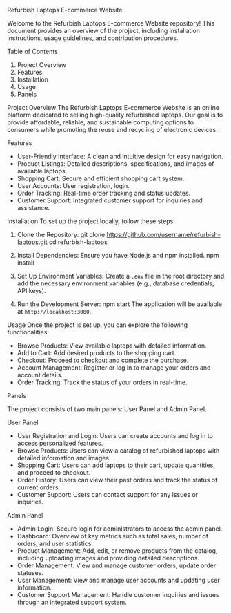 Refurbish Laptops E-commerce Website

Welcome to the Refurbish Laptops E-commerce Website repository! This document provides an overview of the project, including installation instructions, usage guidelines, and contribution procedures.

Table of Contents
1. Project Overview
2. Features
3. Installation
4. Usage
5. Panels
   
Project Overview
The Refurbish Laptops E-commerce Website is an online platform dedicated to selling high-quality refurbished laptops. Our goal is to provide affordable, reliable, and sustainable computing options to consumers while promoting the reuse and recycling of electronic devices.

Features
- User-Friendly Interface: A clean and intuitive design for easy navigation.
- Product Listings: Detailed descriptions, specifications, and images of available laptops.
- Shopping Cart: Secure and efficient shopping cart system.
- User Accounts: User registration, login.
- Order Tracking: Real-time order tracking and status updates.
- Customer Support: Integrated customer support for inquiries and assistance.

Installation
To set up the project locally, follow these steps:

1. Clone the Repository:
   git clone https://github.com/username/refurbish-laptops.git
   cd refurbish-laptops

2. Install Dependencies:
   Ensure you have Node.js and npm installed.
   npm install

3. Set Up Environment Variables:
   Create a `.env` file in the root directory and add the necessary environment variables (e.g., database credentials, API keys).

4. Run the Development Server:
   npm start
   The application will be available at `http://localhost:3000`.

Usage
Once the project is set up, you can explore the following functionalities:

- Browse Products: View available laptops with detailed information.
- Add to Cart: Add desired products to the shopping cart.
- Checkout: Proceed to checkout and complete the purchase.
- Account Management: Register or log in to manage your orders and account details.
- Order Tracking: Track the status of your orders in real-time.


Panels

The project consists of two main panels: User Panel and Admin Panel.

User Panel
- User Registration and Login: Users can create accounts and log in to access personalized features.
- Browse Products: Users can view a catalog of refurbished laptops with detailed information and images.
- Shopping Cart: Users can add laptops to their cart, update quantities, and proceed to checkout.
- Order History: Users can view their past orders and track the status of current orders.
- Customer Support: Users can contact support for any issues or inquiries.

Admin Panel
- Admin Login: Secure login for administrators to access the admin panel.
- Dashboard: Overview of key metrics such as total sales, number of orders, and user statistics.
- Product Management: Add, edit, or remove products from the catalog, including uploading images and providing detailed descriptions.
- Order Management: View and manage customer orders, update order statuses.
- User Management: View and manage user accounts and updating user information.
- Customer Support Management: Handle customer inquiries and issues through an integrated support system.
